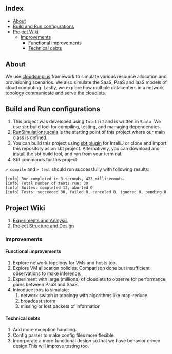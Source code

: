 
## Index
- [About](#about)
- [Build and Run configurations](#build-and-run-configurations)
- [Project Wiki](#project-wiki)
  - [Improvements](#improvements)
    - [Functional improvements](#functional-improvements)
    - [Technical debts](#technical-debts)


## About
We use [cloudsimplus](https://github.com/manoelcampos/cloudsimplus) framework to simulate various resource allocation and provisioning scenarios. We also simulate the SaaS, PaaS and IaaS models of cloud computing.
Lastly, we explore how multiple datacenters in a network topology communicate and serve the cloudlets.

## Build and Run configurations

1. This project was developed using `IntelliJ` and is written in `Scala`. We use `sbt` build tool for compiling, testing, and managing dependencies.
2. [RunSimulations.scala](/src/main/scala/RunSimulations.scala) is the starting point of this project where our main class is defined.
3. You can build this project using [sbt plugin](https://plugins.jetbrains.com/plugin/5007-sbt) for IntelliJ or clone and import this repository as an sbt project. Alternatively, you can download and [install](https://www.scala-sbt.org/download.html) the sbt build tool, and run from your terminal.
4. Sbt commands for this project:

`> compile` and `> test` should run successfully with following results:
```
[info] Run completed in 3 seconds, 423 milliseconds.
[info] Total number of tests run: 30
[info] Suites: completed 13, aborted 0
[info] Tests: succeeded 30, failed 0, canceled 0, ignored 0, pending 0
```

## Project Wiki
1. [Experiments and Analysis](/doc/analysis.md)
2. [Project Structure and Design](/doc/design.md)

### Improvements

#### Functional improvements
1. Explore network topology for VMs and hosts too.
2. Explore VM allocation policies. Comparison done but insufficient observations to make [inference](/doc/analysis.md#resource-allocation).
3. Experiment with large (millions) of cloudlets to observe for performance gains between PaaS and SaaS.
4. Introduce jobs to simulate:
   1. network switch in topology with algorithms like map-reduce
   2. broadcast storm
   3. missing or lost packets of information

#### Technical debts
1. Add more exception handling.
2. Config parser to make config files more flexible.
3. Incorporate a more functional design so that we have behavior driven design.This will improve testing too.

